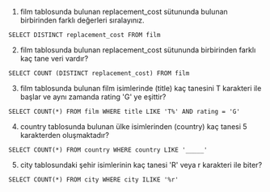 1. film tablosunda bulunan replacement_cost sütununda bulunan birbirinden farklı değerleri sıralayınız.
```
SELECT DISTINCT replacement_cost FROM film
```

2. film tablosunda bulunan replacement_cost sütununda birbirinden farklı kaç tane veri vardır?
```
SELECT COUNT (DISTINCT replacement_cost) FROM film
```

3. film tablosunda bulunan film isimlerinde (title) kaç tanesini T karakteri ile başlar ve aynı zamanda rating 'G' ye eşittir?
```
SELECT COUNT(*) FROM film WHERE title LIKE 'T%' AND rating = 'G'
```

4. country tablosunda bulunan ülke isimlerinden (country) kaç tanesi 5 karakterden oluşmaktadır?
```
SELECT COUNT(*) FROM country WHERE country LIKE '_____'
```

5. city tablosundaki şehir isimlerinin kaç tanesi 'R' veya r karakteri ile biter?
```
SELECT COUNT(*) FROM city WHERE city ILIKE '%r'
```
